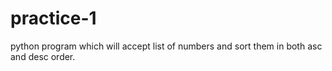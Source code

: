 # practice-1
 python program which will accept list of numbers  and sort them in both asc and desc order.

